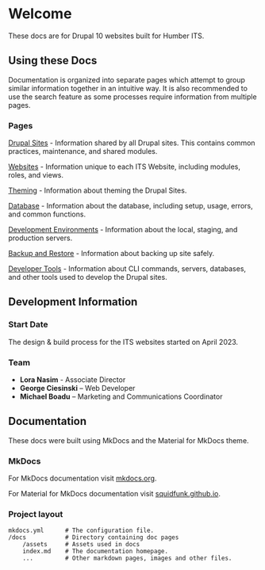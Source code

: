 # Welcome

These docs are for Drupal 10 websites built for Humber ITS. 

## Using these Docs

Documentation is organized into separate pages which attempt to group similar information together in an intuitive way. It is also recommended to use the search feature as some processes require information from multiple pages. 

### Pages

[Drupal Sites](./drupal-sites.md) - Information shared by all Drupal sites. This contains common practices, maintenance, and shared modules.

[Websites](./websites.md) - Information unique to each ITS Website, including modules, roles, and views.

[Theming](./theming.md) - Information about theming the Drupal Sites.

[Database](./database.md) - Information about the database, including setup, usage, errors, and common functions.

[Development Environments](./development-environments.md) - Information about the local, staging, and production servers.

[Backup and Restore](./backup-restore.md) - Information about backing up site safely.

[Developer Tools](./developer-tools.md) - Information about CLI commands, servers, databases, and other tools used to develop the Drupal sites. 

## Development Information

### Start Date

The design & build process for the ITS websites started on April 2023. 

### Team

* **Lora Nasim** - Associate Director
* **George Ciesinski** – Web Developer
* **Michael Boadu** – Marketing and Communications Coordinator 

## Documentation

These docs were built using MkDocs and the Material for MkDocs theme.

### MkDocs

For MkDocs documentation visit [mkdocs.org](https://www.mkdocs.org).

For Material for MkDocs documentation visit [squidfunk.github.io](https://squidfunk.github.io/mkdocs-material/getting-started/).


### Project layout

    mkdocs.yml      # The configuration file.
    /docs           # Directory containing doc pages
        /assets     # Assets used in docs
        index.md    # The documentation homepage.
        ...         # Other markdown pages, images and other files.
